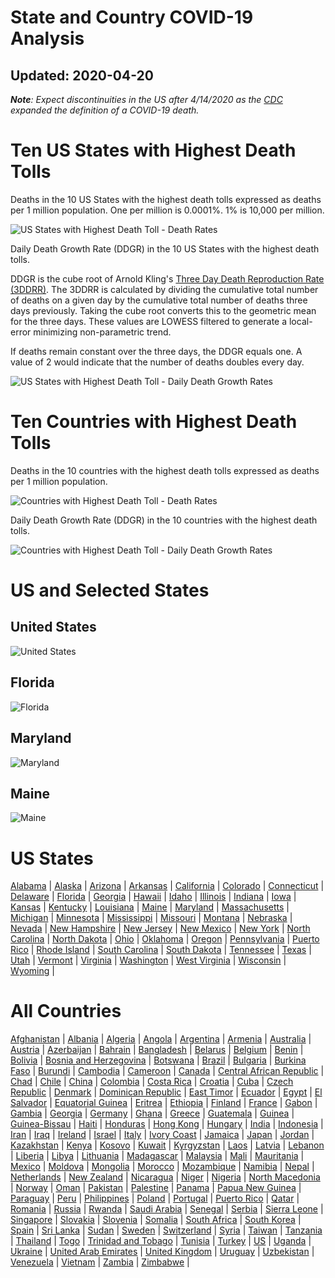 # State and Country COVID-19 Analysis #
## Updated: 2020-04-20 ##

***Note**:  Expect discontinuities in the US after 4/14/2020 as the [CDC](CDC "https://www.cdc.gov/coronavirus/2019-ncov/cases-updates/cases-in-us.html")  expanded the definition of a COVID-19 death.*

# Ten US States with Highest Death Tolls #

Deaths in the 10 US States with the highest death tolls expressed as deaths per 1 million population. One per million is 0.0001%.  1% is 10,000 per million.

![US States with Highest Death Toll - Death Rates](https://github.com/lintondf/COVIDtoTimeSeries/raw/master/analysis/States10WorstDeathRates.png)

Daily Death Growth Rate (DDGR) in the 10 US States with the highest death tolls.

DDGR is the cube root of Arnold Kling's [Three Day Death Reproduction Rate (3DDRR)](http://www.arnoldkling.com/blog/the-3ddrr/).  The 3DDRR is calculated by dividing the cumulative total number of deaths on a given day by the  cumulative total number of deaths three days previously.  Taking the cube root converts this to the geometric mean for the three days.  These values are LOWESS filtered to generate a local-error minimizing non-parametric trend.

If deaths remain constant over the three days, the DDGR equals one.  A value of 2 would indicate that the number of deaths doubles every day.

![US States with Highest Death Toll - Daily Death Growth Rates](https://github.com/lintondf/COVIDtoTimeSeries/raw/master/analysis/States10WorstDDGR.png)



# Ten Countries with Highest Death Tolls #

Deaths in the 10 countries with the highest death tolls expressed as deaths per 1 million population. 

![Countries with Highest Death Toll - Death Rates](https://github.com/lintondf/COVIDtoTimeSeries/raw/master/analysis/Countries10WorstDeathRates.png)

Daily Death Growth Rate (DDGR) in the 10 countries with the highest death tolls.

![Countries with Highest Death Toll - Daily Death Growth Rates](https://github.com/lintondf/COVIDtoTimeSeries/raw/master/analysis/Countries10WorstDDGR.png)



# US and Selected States #
## United States ##
![United States](https://github.com/lintondf/COVIDtoTimeSeries/raw/master/analysis/countries/US.png)

## Florida ##
![Florida](https://github.com/lintondf/COVIDtoTimeSeries/raw/master/analysis/states/Florida.png)

## Maryland ##
![Maryland](https://github.com/lintondf/COVIDtoTimeSeries/raw/master/analysis/states/Maryland.png)

## Maine ##
![Maine](https://github.com/lintondf/COVIDtoTimeSeries/raw/master/analysis/states/Maine.png)

# US States #
[Alabama](https://github.com/lintondf/COVIDtoTimeSeries/raw/master/analysis/states/Alabama.png) &#124; [Alaska](https://github.com/lintondf/COVIDtoTimeSeries/raw/master/analysis/states/Alaska.png) &#124; [Arizona](https://github.com/lintondf/COVIDtoTimeSeries/raw/master/analysis/states/Arizona.png) &#124; [Arkansas](https://github.com/lintondf/COVIDtoTimeSeries/raw/master/analysis/states/Arkansas.png) &#124; [California](https://github.com/lintondf/COVIDtoTimeSeries/raw/master/analysis/states/California.png) &#124; [Colorado](https://github.com/lintondf/COVIDtoTimeSeries/raw/master/analysis/states/Colorado.png) &#124; [Connecticut](https://github.com/lintondf/COVIDtoTimeSeries/raw/master/analysis/states/Connecticut.png) &#124; [Delaware](https://github.com/lintondf/COVIDtoTimeSeries/raw/master/analysis/states/Delaware.png) &#124; [Florida](https://github.com/lintondf/COVIDtoTimeSeries/raw/master/analysis/states/Florida.png) &#124; [Georgia](https://github.com/lintondf/COVIDtoTimeSeries/raw/master/analysis/states/Georgia.png) &#124; [Hawaii](https://github.com/lintondf/COVIDtoTimeSeries/raw/master/analysis/states/Hawaii.png) &#124; [Idaho](https://github.com/lintondf/COVIDtoTimeSeries/raw/master/analysis/states/Idaho.png) &#124; [Illinois](https://github.com/lintondf/COVIDtoTimeSeries/raw/master/analysis/states/Illinois.png) &#124; [Indiana](https://github.com/lintondf/COVIDtoTimeSeries/raw/master/analysis/states/Indiana.png) &#124; [Iowa](https://github.com/lintondf/COVIDtoTimeSeries/raw/master/analysis/states/Iowa.png) &#124; [Kansas](https://github.com/lintondf/COVIDtoTimeSeries/raw/master/analysis/states/Kansas.png) &#124; [Kentucky](https://github.com/lintondf/COVIDtoTimeSeries/raw/master/analysis/states/Kentucky.png) &#124; [Louisiana](https://github.com/lintondf/COVIDtoTimeSeries/raw/master/analysis/states/Louisiana.png) &#124; [Maine](https://github.com/lintondf/COVIDtoTimeSeries/raw/master/analysis/states/Maine.png) &#124; [Maryland](https://github.com/lintondf/COVIDtoTimeSeries/raw/master/analysis/states/Maryland.png) &#124; [Massachusetts](https://github.com/lintondf/COVIDtoTimeSeries/raw/master/analysis/states/Massachusetts.png) &#124; [Michigan](https://github.com/lintondf/COVIDtoTimeSeries/raw/master/analysis/states/Michigan.png) &#124; [Minnesota](https://github.com/lintondf/COVIDtoTimeSeries/raw/master/analysis/states/Minnesota.png) &#124; [Mississippi](https://github.com/lintondf/COVIDtoTimeSeries/raw/master/analysis/states/Mississippi.png) &#124; [Missouri](https://github.com/lintondf/COVIDtoTimeSeries/raw/master/analysis/states/Missouri.png) &#124; [Montana](https://github.com/lintondf/COVIDtoTimeSeries/raw/master/analysis/states/Montana.png) &#124; [Nebraska](https://github.com/lintondf/COVIDtoTimeSeries/raw/master/analysis/states/Nebraska.png) &#124; [Nevada](https://github.com/lintondf/COVIDtoTimeSeries/raw/master/analysis/states/Nevada.png) &#124; [New Hampshire](https://github.com/lintondf/COVIDtoTimeSeries/raw/master/analysis/states/New%20Hampshire.png) &#124; [New Jersey](https://github.com/lintondf/COVIDtoTimeSeries/raw/master/analysis/states/New%20Jersey.png) &#124; [New Mexico](https://github.com/lintondf/COVIDtoTimeSeries/raw/master/analysis/states/New%20Mexico.png) &#124; [New York](https://github.com/lintondf/COVIDtoTimeSeries/raw/master/analysis/states/New%20York.png) &#124; [North Carolina](https://github.com/lintondf/COVIDtoTimeSeries/raw/master/analysis/states/North%20Carolina.png) &#124; [North Dakota](https://github.com/lintondf/COVIDtoTimeSeries/raw/master/analysis/states/North%20Dakota.png) &#124; [Ohio](https://github.com/lintondf/COVIDtoTimeSeries/raw/master/analysis/states/Ohio.png) &#124; [Oklahoma](https://github.com/lintondf/COVIDtoTimeSeries/raw/master/analysis/states/Oklahoma.png) &#124; [Oregon](https://github.com/lintondf/COVIDtoTimeSeries/raw/master/analysis/states/Oregon.png) &#124; [Pennsylvania](https://github.com/lintondf/COVIDtoTimeSeries/raw/master/analysis/states/Pennsylvania.png) &#124; [Puerto Rico](https://github.com/lintondf/COVIDtoTimeSeries/raw/master/analysis/states/Puerto%20Rico.png) &#124; [Rhode Island](https://github.com/lintondf/COVIDtoTimeSeries/raw/master/analysis/states/Rhode%20Island.png) &#124; [South Carolina](https://github.com/lintondf/COVIDtoTimeSeries/raw/master/analysis/states/South%20Carolina.png) &#124; [South Dakota](https://github.com/lintondf/COVIDtoTimeSeries/raw/master/analysis/states/South%20Dakota.png) &#124; [Tennessee](https://github.com/lintondf/COVIDtoTimeSeries/raw/master/analysis/states/Tennessee.png) &#124; [Texas](https://github.com/lintondf/COVIDtoTimeSeries/raw/master/analysis/states/Texas.png) &#124; [Utah](https://github.com/lintondf/COVIDtoTimeSeries/raw/master/analysis/states/Utah.png) &#124; [Vermont](https://github.com/lintondf/COVIDtoTimeSeries/raw/master/analysis/states/Vermont.png) &#124; [Virginia](https://github.com/lintondf/COVIDtoTimeSeries/raw/master/analysis/states/Virginia.png) &#124; [Washington](https://github.com/lintondf/COVIDtoTimeSeries/raw/master/analysis/states/Washington.png) &#124; [West Virginia](https://github.com/lintondf/COVIDtoTimeSeries/raw/master/analysis/states/West%20Virginia.png) &#124; [Wisconsin](https://github.com/lintondf/COVIDtoTimeSeries/raw/master/analysis/states/Wisconsin.png) &#124; [Wyoming](https://github.com/lintondf/COVIDtoTimeSeries/raw/master/analysis/states/Wyoming.png) &#124; 

# All Countries # 
[Afghanistan](https://github.com/lintondf/COVIDtoTimeSeries/raw/master/analysis/countries/Afghanistan.png) &#124; [Albania](https://github.com/lintondf/COVIDtoTimeSeries/raw/master/analysis/countries/Albania.png) &#124; [Algeria](https://github.com/lintondf/COVIDtoTimeSeries/raw/master/analysis/countries/Algeria.png) &#124; [Angola](https://github.com/lintondf/COVIDtoTimeSeries/raw/master/analysis/countries/Angola.png) &#124; [Argentina](https://github.com/lintondf/COVIDtoTimeSeries/raw/master/analysis/countries/Argentina.png) &#124; [Armenia](https://github.com/lintondf/COVIDtoTimeSeries/raw/master/analysis/countries/Armenia.png) &#124; [Australia](https://github.com/lintondf/COVIDtoTimeSeries/raw/master/analysis/countries/Australia.png) &#124; [Austria](https://github.com/lintondf/COVIDtoTimeSeries/raw/master/analysis/countries/Austria.png) &#124; [Azerbaijan](https://github.com/lintondf/COVIDtoTimeSeries/raw/master/analysis/countries/Azerbaijan.png) &#124; [Bahrain](https://github.com/lintondf/COVIDtoTimeSeries/raw/master/analysis/countries/Bahrain.png) &#124; [Bangladesh](https://github.com/lintondf/COVIDtoTimeSeries/raw/master/analysis/countries/Bangladesh.png) &#124; [Belarus](https://github.com/lintondf/COVIDtoTimeSeries/raw/master/analysis/countries/Belarus.png) &#124; [Belgium](https://github.com/lintondf/COVIDtoTimeSeries/raw/master/analysis/countries/Belgium.png) &#124; [Benin](https://github.com/lintondf/COVIDtoTimeSeries/raw/master/analysis/countries/Benin.png) &#124; [Bolivia](https://github.com/lintondf/COVIDtoTimeSeries/raw/master/analysis/countries/Bolivia.png) &#124; [Bosnia and Herzegovina](https://github.com/lintondf/COVIDtoTimeSeries/raw/master/analysis/countries/Bosnia%20and%20Herzegovina.png) &#124; [Botswana](https://github.com/lintondf/COVIDtoTimeSeries/raw/master/analysis/countries/Botswana.png) &#124; [Brazil](https://github.com/lintondf/COVIDtoTimeSeries/raw/master/analysis/countries/Brazil.png) &#124; [Bulgaria](https://github.com/lintondf/COVIDtoTimeSeries/raw/master/analysis/countries/Bulgaria.png) &#124; [Burkina Faso](https://github.com/lintondf/COVIDtoTimeSeries/raw/master/analysis/countries/Burkina%20Faso.png) &#124; [Burundi](https://github.com/lintondf/COVIDtoTimeSeries/raw/master/analysis/countries/Burundi.png) &#124; [Cambodia](https://github.com/lintondf/COVIDtoTimeSeries/raw/master/analysis/countries/Cambodia.png) &#124; [Cameroon](https://github.com/lintondf/COVIDtoTimeSeries/raw/master/analysis/countries/Cameroon.png) &#124; [Canada](https://github.com/lintondf/COVIDtoTimeSeries/raw/master/analysis/countries/Canada.png) &#124; [Central African Republic](https://github.com/lintondf/COVIDtoTimeSeries/raw/master/analysis/countries/Central%20African%20Republic.png) &#124; [Chad](https://github.com/lintondf/COVIDtoTimeSeries/raw/master/analysis/countries/Chad.png) &#124; [Chile](https://github.com/lintondf/COVIDtoTimeSeries/raw/master/analysis/countries/Chile.png) &#124; [China](https://github.com/lintondf/COVIDtoTimeSeries/raw/master/analysis/countries/China.png) &#124; [Colombia](https://github.com/lintondf/COVIDtoTimeSeries/raw/master/analysis/countries/Colombia.png) &#124; [Costa Rica](https://github.com/lintondf/COVIDtoTimeSeries/raw/master/analysis/countries/Costa%20Rica.png) &#124; [Croatia](https://github.com/lintondf/COVIDtoTimeSeries/raw/master/analysis/countries/Croatia.png) &#124; [Cuba](https://github.com/lintondf/COVIDtoTimeSeries/raw/master/analysis/countries/Cuba.png) &#124; [Czech Republic](https://github.com/lintondf/COVIDtoTimeSeries/raw/master/analysis/countries/Czech%20Republic.png) &#124; [Denmark](https://github.com/lintondf/COVIDtoTimeSeries/raw/master/analysis/countries/Denmark.png) &#124; [Dominican Republic](https://github.com/lintondf/COVIDtoTimeSeries/raw/master/analysis/countries/Dominican%20Republic.png) &#124; [East Timor](https://github.com/lintondf/COVIDtoTimeSeries/raw/master/analysis/countries/East%20Timor.png) &#124; [Ecuador](https://github.com/lintondf/COVIDtoTimeSeries/raw/master/analysis/countries/Ecuador.png) &#124; [Egypt](https://github.com/lintondf/COVIDtoTimeSeries/raw/master/analysis/countries/Egypt.png) &#124; [El Salvador](https://github.com/lintondf/COVIDtoTimeSeries/raw/master/analysis/countries/El%20Salvador.png) &#124; [Equatorial Guinea](https://github.com/lintondf/COVIDtoTimeSeries/raw/master/analysis/countries/Equatorial%20Guinea.png) &#124; [Eritrea](https://github.com/lintondf/COVIDtoTimeSeries/raw/master/analysis/countries/Eritrea.png) &#124; [Ethiopia](https://github.com/lintondf/COVIDtoTimeSeries/raw/master/analysis/countries/Ethiopia.png) &#124; [Finland](https://github.com/lintondf/COVIDtoTimeSeries/raw/master/analysis/countries/Finland.png) &#124; [France](https://github.com/lintondf/COVIDtoTimeSeries/raw/master/analysis/countries/France.png) &#124; [Gabon](https://github.com/lintondf/COVIDtoTimeSeries/raw/master/analysis/countries/Gabon.png) &#124; [Gambia](https://github.com/lintondf/COVIDtoTimeSeries/raw/master/analysis/countries/Gambia.png) &#124; [Georgia](https://github.com/lintondf/COVIDtoTimeSeries/raw/master/analysis/countries/Georgia.png) &#124; [Germany](https://github.com/lintondf/COVIDtoTimeSeries/raw/master/analysis/countries/Germany.png) &#124; [Ghana](https://github.com/lintondf/COVIDtoTimeSeries/raw/master/analysis/countries/Ghana.png) &#124; [Greece](https://github.com/lintondf/COVIDtoTimeSeries/raw/master/analysis/countries/Greece.png) &#124; [Guatemala](https://github.com/lintondf/COVIDtoTimeSeries/raw/master/analysis/countries/Guatemala.png) &#124; [Guinea](https://github.com/lintondf/COVIDtoTimeSeries/raw/master/analysis/countries/Guinea.png) &#124; [Guinea-Bissau](https://github.com/lintondf/COVIDtoTimeSeries/raw/master/analysis/countries/Guinea-Bissau.png) &#124; [Haiti](https://github.com/lintondf/COVIDtoTimeSeries/raw/master/analysis/countries/Haiti.png) &#124; [Honduras](https://github.com/lintondf/COVIDtoTimeSeries/raw/master/analysis/countries/Honduras.png) &#124; [Hong Kong](https://github.com/lintondf/COVIDtoTimeSeries/raw/master/analysis/countries/Hong%20Kong.png) &#124; [Hungary](https://github.com/lintondf/COVIDtoTimeSeries/raw/master/analysis/countries/Hungary.png) &#124; [India](https://github.com/lintondf/COVIDtoTimeSeries/raw/master/analysis/countries/India.png) &#124; [Indonesia](https://github.com/lintondf/COVIDtoTimeSeries/raw/master/analysis/countries/Indonesia.png) &#124; [Iran](https://github.com/lintondf/COVIDtoTimeSeries/raw/master/analysis/countries/Iran.png) &#124; [Iraq](https://github.com/lintondf/COVIDtoTimeSeries/raw/master/analysis/countries/Iraq.png) &#124; [Ireland](https://github.com/lintondf/COVIDtoTimeSeries/raw/master/analysis/countries/Ireland.png) &#124; [Israel](https://github.com/lintondf/COVIDtoTimeSeries/raw/master/analysis/countries/Israel.png) &#124; [Italy](https://github.com/lintondf/COVIDtoTimeSeries/raw/master/analysis/countries/Italy.png) &#124; [Ivory Coast](https://github.com/lintondf/COVIDtoTimeSeries/raw/master/analysis/countries/Ivory%20Coast.png) &#124; [Jamaica](https://github.com/lintondf/COVIDtoTimeSeries/raw/master/analysis/countries/Jamaica.png) &#124; [Japan](https://github.com/lintondf/COVIDtoTimeSeries/raw/master/analysis/countries/Japan.png) &#124; [Jordan](https://github.com/lintondf/COVIDtoTimeSeries/raw/master/analysis/countries/Jordan.png) &#124; [Kazakhstan](https://github.com/lintondf/COVIDtoTimeSeries/raw/master/analysis/countries/Kazakhstan.png) &#124; [Kenya](https://github.com/lintondf/COVIDtoTimeSeries/raw/master/analysis/countries/Kenya.png) &#124; [Kosovo](https://github.com/lintondf/COVIDtoTimeSeries/raw/master/analysis/countries/Kosovo.png) &#124; [Kuwait](https://github.com/lintondf/COVIDtoTimeSeries/raw/master/analysis/countries/Kuwait.png) &#124; [Kyrgyzstan](https://github.com/lintondf/COVIDtoTimeSeries/raw/master/analysis/countries/Kyrgyzstan.png) &#124; [Laos](https://github.com/lintondf/COVIDtoTimeSeries/raw/master/analysis/countries/Laos.png) &#124; [Latvia](https://github.com/lintondf/COVIDtoTimeSeries/raw/master/analysis/countries/Latvia.png) &#124; [Lebanon](https://github.com/lintondf/COVIDtoTimeSeries/raw/master/analysis/countries/Lebanon.png) &#124; [Liberia](https://github.com/lintondf/COVIDtoTimeSeries/raw/master/analysis/countries/Liberia.png) &#124; [Libya](https://github.com/lintondf/COVIDtoTimeSeries/raw/master/analysis/countries/Libya.png) &#124; [Lithuania](https://github.com/lintondf/COVIDtoTimeSeries/raw/master/analysis/countries/Lithuania.png) &#124; [Madagascar](https://github.com/lintondf/COVIDtoTimeSeries/raw/master/analysis/countries/Madagascar.png) &#124; [Malaysia](https://github.com/lintondf/COVIDtoTimeSeries/raw/master/analysis/countries/Malaysia.png) &#124; [Mali](https://github.com/lintondf/COVIDtoTimeSeries/raw/master/analysis/countries/Mali.png) &#124; [Mauritania](https://github.com/lintondf/COVIDtoTimeSeries/raw/master/analysis/countries/Mauritania.png) &#124; [Mexico](https://github.com/lintondf/COVIDtoTimeSeries/raw/master/analysis/countries/Mexico.png) &#124; [Moldova](https://github.com/lintondf/COVIDtoTimeSeries/raw/master/analysis/countries/Moldova.png) &#124; [Mongolia](https://github.com/lintondf/COVIDtoTimeSeries/raw/master/analysis/countries/Mongolia.png) &#124; [Morocco](https://github.com/lintondf/COVIDtoTimeSeries/raw/master/analysis/countries/Morocco.png) &#124; [Mozambique](https://github.com/lintondf/COVIDtoTimeSeries/raw/master/analysis/countries/Mozambique.png) &#124; [Namibia](https://github.com/lintondf/COVIDtoTimeSeries/raw/master/analysis/countries/Namibia.png) &#124; [Nepal](https://github.com/lintondf/COVIDtoTimeSeries/raw/master/analysis/countries/Nepal.png) &#124; [Netherlands](https://github.com/lintondf/COVIDtoTimeSeries/raw/master/analysis/countries/Netherlands.png) &#124; [New Zealand](https://github.com/lintondf/COVIDtoTimeSeries/raw/master/analysis/countries/New%20Zealand.png) &#124; [Nicaragua](https://github.com/lintondf/COVIDtoTimeSeries/raw/master/analysis/countries/Nicaragua.png) &#124; [Niger](https://github.com/lintondf/COVIDtoTimeSeries/raw/master/analysis/countries/Niger.png) &#124; [Nigeria](https://github.com/lintondf/COVIDtoTimeSeries/raw/master/analysis/countries/Nigeria.png) &#124; [North Macedonia](https://github.com/lintondf/COVIDtoTimeSeries/raw/master/analysis/countries/North%20Macedonia.png) &#124; [Norway](https://github.com/lintondf/COVIDtoTimeSeries/raw/master/analysis/countries/Norway.png) &#124; [Oman](https://github.com/lintondf/COVIDtoTimeSeries/raw/master/analysis/countries/Oman.png) &#124; [Pakistan](https://github.com/lintondf/COVIDtoTimeSeries/raw/master/analysis/countries/Pakistan.png) &#124; [Palestine](https://github.com/lintondf/COVIDtoTimeSeries/raw/master/analysis/countries/Palestine.png) &#124; [Panama](https://github.com/lintondf/COVIDtoTimeSeries/raw/master/analysis/countries/Panama.png) &#124; [Papua New Guinea](https://github.com/lintondf/COVIDtoTimeSeries/raw/master/analysis/countries/Papua%20New%20Guinea.png) &#124; [Paraguay](https://github.com/lintondf/COVIDtoTimeSeries/raw/master/analysis/countries/Paraguay.png) &#124; [Peru](https://github.com/lintondf/COVIDtoTimeSeries/raw/master/analysis/countries/Peru.png) &#124; [Philippines](https://github.com/lintondf/COVIDtoTimeSeries/raw/master/analysis/countries/Philippines.png) &#124; [Poland](https://github.com/lintondf/COVIDtoTimeSeries/raw/master/analysis/countries/Poland.png) &#124; [Portugal](https://github.com/lintondf/COVIDtoTimeSeries/raw/master/analysis/countries/Portugal.png) &#124; [Puerto Rico](https://github.com/lintondf/COVIDtoTimeSeries/raw/master/analysis/countries/Puerto%20Rico.png) &#124; [Qatar](https://github.com/lintondf/COVIDtoTimeSeries/raw/master/analysis/countries/Qatar.png) &#124; [Romania](https://github.com/lintondf/COVIDtoTimeSeries/raw/master/analysis/countries/Romania.png) &#124; [Russia](https://github.com/lintondf/COVIDtoTimeSeries/raw/master/analysis/countries/Russia.png) &#124; [Rwanda](https://github.com/lintondf/COVIDtoTimeSeries/raw/master/analysis/countries/Rwanda.png) &#124; [Saudi Arabia](https://github.com/lintondf/COVIDtoTimeSeries/raw/master/analysis/countries/Saudi%20Arabia.png) &#124; [Senegal](https://github.com/lintondf/COVIDtoTimeSeries/raw/master/analysis/countries/Senegal.png) &#124; [Serbia](https://github.com/lintondf/COVIDtoTimeSeries/raw/master/analysis/countries/Serbia.png) &#124; [Sierra Leone](https://github.com/lintondf/COVIDtoTimeSeries/raw/master/analysis/countries/Sierra%20Leone.png) &#124; [Singapore](https://github.com/lintondf/COVIDtoTimeSeries/raw/master/analysis/countries/Singapore.png) &#124; [Slovakia](https://github.com/lintondf/COVIDtoTimeSeries/raw/master/analysis/countries/Slovakia.png) &#124; [Slovenia](https://github.com/lintondf/COVIDtoTimeSeries/raw/master/analysis/countries/Slovenia.png) &#124; [Somalia](https://github.com/lintondf/COVIDtoTimeSeries/raw/master/analysis/countries/Somalia.png) &#124; [South Africa](https://github.com/lintondf/COVIDtoTimeSeries/raw/master/analysis/countries/South%20Africa.png) &#124; [South Korea](https://github.com/lintondf/COVIDtoTimeSeries/raw/master/analysis/countries/South%20Korea.png) &#124; [Spain](https://github.com/lintondf/COVIDtoTimeSeries/raw/master/analysis/countries/Spain.png) &#124; [Sri Lanka](https://github.com/lintondf/COVIDtoTimeSeries/raw/master/analysis/countries/Sri%20Lanka.png) &#124; [Sudan](https://github.com/lintondf/COVIDtoTimeSeries/raw/master/analysis/countries/Sudan.png) &#124; [Sweden](https://github.com/lintondf/COVIDtoTimeSeries/raw/master/analysis/countries/Sweden.png) &#124; [Switzerland](https://github.com/lintondf/COVIDtoTimeSeries/raw/master/analysis/countries/Switzerland.png) &#124; [Syria](https://github.com/lintondf/COVIDtoTimeSeries/raw/master/analysis/countries/Syria.png) &#124; [Taiwan](https://github.com/lintondf/COVIDtoTimeSeries/raw/master/analysis/countries/Taiwan.png) &#124; [Tanzania](https://github.com/lintondf/COVIDtoTimeSeries/raw/master/analysis/countries/Tanzania.png) &#124; [Thailand](https://github.com/lintondf/COVIDtoTimeSeries/raw/master/analysis/countries/Thailand.png) &#124; [Togo](https://github.com/lintondf/COVIDtoTimeSeries/raw/master/analysis/countries/Togo.png) &#124; [Trinidad and Tobago](https://github.com/lintondf/COVIDtoTimeSeries/raw/master/analysis/countries/Trinidad%20and%20Tobago.png) &#124; [Tunisia](https://github.com/lintondf/COVIDtoTimeSeries/raw/master/analysis/countries/Tunisia.png) &#124; [Turkey](https://github.com/lintondf/COVIDtoTimeSeries/raw/master/analysis/countries/Turkey.png) &#124; [US](https://github.com/lintondf/COVIDtoTimeSeries/raw/master/analysis/countries/US.png) &#124; [Uganda](https://github.com/lintondf/COVIDtoTimeSeries/raw/master/analysis/countries/Uganda.png) &#124; [Ukraine](https://github.com/lintondf/COVIDtoTimeSeries/raw/master/analysis/countries/Ukraine.png) &#124; [United Arab Emirates](https://github.com/lintondf/COVIDtoTimeSeries/raw/master/analysis/countries/United%20Arab%20Emirates.png) &#124; [United Kingdom](https://github.com/lintondf/COVIDtoTimeSeries/raw/master/analysis/countries/United%20Kingdom.png) &#124; [Uruguay](https://github.com/lintondf/COVIDtoTimeSeries/raw/master/analysis/countries/Uruguay.png) &#124; [Uzbekistan](https://github.com/lintondf/COVIDtoTimeSeries/raw/master/analysis/countries/Uzbekistan.png) &#124; [Venezuela](https://github.com/lintondf/COVIDtoTimeSeries/raw/master/analysis/countries/Venezuela.png) &#124; [Vietnam](https://github.com/lintondf/COVIDtoTimeSeries/raw/master/analysis/countries/Vietnam.png) &#124; [Zambia](https://github.com/lintondf/COVIDtoTimeSeries/raw/master/analysis/countries/Zambia.png) &#124; [Zimbabwe](https://github.com/lintondf/COVIDtoTimeSeries/raw/master/analysis/countries/Zimbabwe.png) &#124; 
